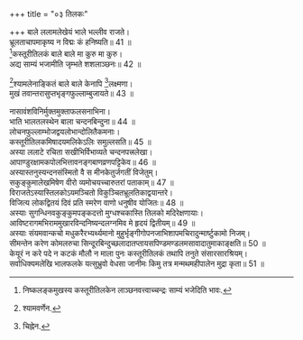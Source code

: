 +++
title = "०३ तिलकः"

+++
बाले ललामलेखेयं भाले भल्लीव राजते।  
भ्रूलताचापमाकृष्य न विद्मः कं हनिष्यति॥ 41 ॥  
[^1]कस्तूरीतिलकं बाले बाले मा कुरु मा कुरु।  
अद्य साम्यं भजामीति जृम्भते शशलाञ्छनः॥ 42 ॥  


[^1]: निष्कलङ्कमुखस्य कस्तूरीतिलकेन लाञ्छनवत्त्वाच्चन्द्रः साम्यं भजेदिति भावः.
 
[^2]श्यामलेनाङ्कितं बाले बाले केनापि [^3]लक्ष्मणा।  
मुखं तवान्तरासुप्तभृङ्गफुल्लाम्बुजायते॥ 43 ॥  


[^2]: श्यामवर्णेन.


[^3]: चिह्नेन.
 
नासावंशविनिर्मुक्तमुक्ताफलसनाभिना।  
भाति भालतलस्थेन बाला चन्दनबिन्दुना॥ 44 ॥  
लोचनफुल्लाम्भोजद्वयलोभान्दोलितैकमनाः।  
कस्तूरीतिलकमिषादयमलिकेऽलिः समुल्लसति॥ 45 ॥  
अस्या ललाटे रचिता सखीभिर्विभाव्यते चन्दनपत्त्रलेखा।  
आपाण्डुरक्षामकपोलभित्तावनङ्गबाणव्रणपट्टिकेव॥ 46 ॥  
अस्यास्तनुस्यन्दनसंस्मितो वै स मीनकेतुर्जगतीं विजेतुम्।  
सकुङ्कुमालेखमिषेण वीरो व्यमोचयच्चारुतरां पताकाम्॥ 47 ॥  
विराजतेऽस्यास्तिलकोऽयमञ्चितो विकुञ्चितभ्रूलतिकाद्वयान्तरे।  
विजित्य लोकद्वितयं दिवं प्रति स्मरेण वाणो धनुषीव योजितः॥ 48 ॥  
अस्याः सुगन्धिनवकुङ्कुमपङ्कदत्तो मुग्धश्चकास्ति तिलको मदिरेक्षणायाः।  
आविष्टरागमभिराममुखारविन्दनिष्यन्दलग्नमिव मे हृदयं द्वितीयम्॥ 49 ॥  
अस्याः संयमवान्कचो मधुकरैरभ्यर्थ्यमानो मुहुर्भृङ्गीगोपनजाभिशापमचिरादुन्मार्ष्टुकामो निजम्।  
सीमन्तेन करेण कोमलरुचा सिन्दूरबिन्दुच्छलादातप्तायसपिण्डमण्डलमसावादातुमाकाङ्क्षति॥ 50 ॥  
केयूरं न करे पदे न कटकं मौलौ न माला पुनः कस्तूरीतिलकं तथापि तनुते संसारसारश्रियम्।  
सर्वाधिक्यमलेखि भालफलके यत्सुभ्रुवो वेधसा जानीमः किमु तत्र मन्मथमहीपालेन मुद्रा कृता॥ 51 ॥  